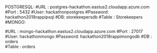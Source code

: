 POSTGRESQL:
#URL : postgres-hackathon.eastus2.cloudapp.azure.com
#Port : 5432
#User: hackathonpostgres
#Password: hackathon2018rappipsql
#DB: storekeepersdb
#Table : Storekeepers
#MONGO:

#URL : mongo-hackathon.eastus2.cloudapp.azure.com
#Port : 27017
#User: hackathonmongo
#Password: hackathon2018rappimongodb
#DB : orders     
#Table : orders
